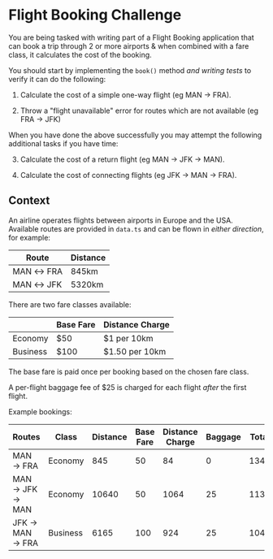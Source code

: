 # Flight Booking Challenge

You are being tasked with writing part of a Flight Booking application that can book a trip through 2 or more airports & when combined with a fare class, it calculates the cost of the booking.

You should start by implementing the `book()` method _and writing tests_ to verify it can do the following:

1. Calculate the cost of a simple one-way flight (eg MAN → FRA).

2. Throw a "flight unavailable" error for routes which are not available (eg FRA → JFK)

When you have done the above successfully you may attempt the following additional tasks if you have time:

3. Calculate the cost of a return flight (eg MAN → JFK → MAN).

4. Calculate the cost of connecting flights (eg JFK → MAN → FRA).

## Context

An airline operates flights between airports in Europe and the USA. Available routes are provided in `data.ts` and can be flown in _either direction_, for example:

| Route      | Distance |
| ---------- | -------- |
| MAN ↔ FRA | 845km    |
| MAN ↔ JFK | 5320km   |

There are two fare classes available:

|          | Base Fare | Distance Charge |
| -------- | --------- | --------------- |
| Economy  | $50       | $1 per 10km     |
| Business | $100      | $1.50 per 10km  |

The base fare is paid once per booking based on the chosen fare class.

A per-flight baggage fee of $25 is charged for each flight _after_ the first flight.

Example bookings:

| Routes          | Class    | Distance | Base Fare | Distance Charge | Baggage | Total |
| --------------- | -------- | -------- | --------- | --------------- | ------- | ----- |
| MAN → FRA       | Economy  | 845      | 50        | 84              | 0       | 134   |
| MAN → JFK → MAN | Economy  | 10640    | 50        | 1064            | 25      | 1139  |
| JFK → MAN → FRA | Business | 6165     | 100       | 924             | 25      | 1049  |
